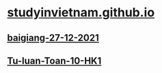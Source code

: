 # [studyinvietnam.github.io](https://studyinvietnam.github.io/)
## [baigiang-27-12-2021](https://studyinvietnam.github.io/class10/toan/baigiang-27-12-2021/Unnamed.pdf)
## [Tu-luan-Toan-10-HK1](https://studyinvietnam.github.io/class10/toan/Tu-luan-Toan-10-HK1/)
